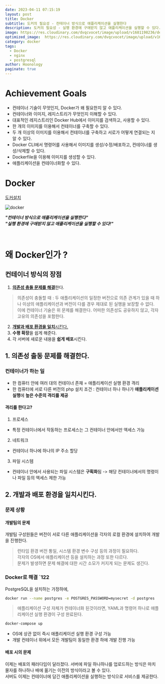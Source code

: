 ```yaml
---
date: 2023-04-11 07:15:19
layout: post
title: Docker
subtitle: 도커의 필요성 - 컨테이너 방식으로 애플리케이션을 실행한다
description: 도커의 필요성 - 실행 환경에 구애받지 않고 애플리케이션을 실행할 수 있다.
image: https://res.cloudinary.com/dvqcvocet/image/upload/v1681198236/dev-jeans_r2fkxp.png
optimized_image:  https://res.cloudinary.com/dvqcvocet/image/upload/v1681198236/dev-jeans_r2fkxp.png
category: docker
tags:  
  - Docker
  - nginx
  - postgresql
author: Hoonology
paginate: true
---
```



# Achievement Goals
- 컨테이너 기술이 무엇인지, Docker가 왜 필요한지 알 수 있다.
- 컨테이너와 이미지, 레지스트리가 무엇인지 이해할 수 있다.
- 대표적인 레지스트리인 Docker Hub에서 이미지를 검색하고, 사용할 수 있다.
- 한 개의 이미지를 이용해서 컨테이너를 구축할 수 있다.
- 두 개 이상의 이미지를 이용해서 컨테이너를 구축하고 서로가 어떻게 연결되는 지 알 수 있다.
- Docker CLI에서 명령어를 사용해서 이미지를 생성/수정/배포하고, 컨테이너를 생성/삭제할 수 있다.
- Dockerfile을 이용해 이미지를 생성할 수 있다.
- 애플리케이션을 컨테이너화할 수 있다.

# Docker
[도커설치](https://docs.docker.com/desktop/install/mac-install/)  

![docker](https://res.cloudinary.com/dvqcvocet/image/upload/v1681195931/2880px-Docker__28container_engine_29_logo.svg_kvn7uz.png)

***"컨테이너 방식으로 애플리케이션을 실행한다"***  
***"실행 환경에 구애받지 않고 애플리케이션을 실행할 수 있다!"***

<br>

# 왜 Docker인가 ?

## 컨테이너 방식의 장점
1. [**의존성 충돌 문제를 해결**](#1-의존성-출동-문제를-해결한다)한다.
  > 의존성이 충돌할 때 : 두 애플리케이션의 일정한 버전으로 의존 관계가 있을 때 하나 이상의 애플리케이션과 버전이 다를 경우 제대로 된 실행을 보장할 수 없다.  
  이에 컨테이너 기술은 위 문제를 해결한다. 어떠한 의존성도 공유하지 않고, 각자 고유의 의존성을 포함한다.
2. [**개발과 배포 환경을 일치**시킨다.](#2-개발과-배포-환경을-일치시킨다)
3. **수평 확장**을 쉽게 해준다.
4. 각 서버에 새로운 내용을 **쉽게 배포**시킨다.


## 1. 의존성 출동 문제를 해결한다.
### 컨테이너가 하는 일
- 한 컴퓨터 안에 여러 대의 컨테이너 존재 = 애플리케이션 실행 환경 격리
- 한 컴퓨터에 서로 다른 버전의 php 설치 조건 : 컨테이너 하나 하나가 **애플리케이션 실행**에 **높은 수준의 격리를 제공**

#### 격리를 한다고?
1. 프로세스
  - 특정 컨테이너에서 작동하는 프로세스는 그 컨테이너 안에서만 액세스 가능
2. 네트워크
  - 컨테이너 하나에 하나의 IP 주소 할당
3. 파일 시스템
  - 컨테이너 안에서 사용되는 파일 시스템은 **구획화**됨 -> 해당 컨테이너에서의 명령이나 파일 등의 액세스 제한 가능


## 2. 개발과 배포 환경을 일치시킨다.
### 문제 상황
#### 개발팀의 문제
개발팀 구성원들은 버전이 서로 다른 애플리케이션을 각자의 로컬 환경에 설치하여 개발을 진행한다.  
> 런타임 환경 버전 통일, 시스템 환경 변수 구성 등의 과정이 필요하다.  
각자의 OS에서 애플리케이션 등을 설치하는 과정 또한 다르다.  
문제가 발생하면 문제 해결에 대한 시간 소모가 커지게 되는 문제도 생긴다.

### Docker로 해결 `122
PostgreSQL을 설치하는 가정하에,
```bash
docker run --name postgres -e POSTGRES_PASSWORD=mysecret -d postgres
```

> 애플리케이션 구성 자체가 컨테이너화 된것이라면, YAML과 명령어 하나로 애플리케이션 실행 환경이 구성 완료된다.
```bash
docker-compose up
``` 

- OS에 상관 없이 즉시 애플리케이션 실행 환경 구성 가능
- 개발 컨테이너 위에서 모든 개발팀이 동일한 환경 하에 개발 진행 가능




#### 배포 시의 문제
이제는 배포의 패러다임이 달라졌다. 서버에 파일 하나하나를 업로드하는 방식은 마치 물자를 하나하나 배에 옮기는 이전의 방식이라고 볼 수 있다.   
서버도 이제는 컨테이너에 담긴 애플리케이션을 실행하는 방식으로 서비스를 제공한다.




















